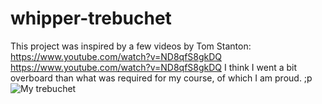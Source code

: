 # whipper-trebuchet
This project was inspired by a few videos by Tom Stanton:
https://www.youtube.com/watch?v=ND8qfS8gkDQ
https://www.youtube.com/watch?v=ND8qfS8gkDQ
I think I went a bit overboard than what was required for my course, of which I am proud. ;p
![My trebuchet](https://user-images.githubusercontent.com/62516857/138947942-fbfa827e-007b-4ad1-a1c3-44cad900e2ea.JPG)
